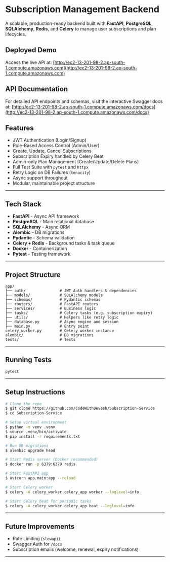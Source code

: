 # Subscription Management Backend

A scalable, production-ready backend built with **FastAPI**, **PostgreSQL**,
**SQLAlchemy**, **Redis**, and **Celery** to manage user subscriptions and plan
lifecycles.

## Deployed Demo

Access the live API at:
[http://ec2-13-201-98-2.ap-south-1.compute.amazonaws.com](http://ec2-13-201-98-2.ap-south-1.compute.amazonaws.com)

## API Documentation

For detailed API endpoints and schemas, visit the interactive Swagger docs at:
[http://ec2-13-201-98-2.ap-south-1.compute.amazonaws.com/docs](http://ec2-13-201-98-2.ap-south-1.compute.amazonaws.com/docs)

## Features

-   JWT Authentication (Login/Signup)
-   Role-Based Access Control (Admin/User)
-   Create, Update, Cancel Subscriptions
-   Subscription Expiry handled by Celery Beat
-   Admin-only Plan Management (Create/Update/Delete Plans)
-   Full Test Suite with `pytest` and `httpx`
-   Retry Logic on DB Failures (`tenacity`)
-   Async support throughout
-   Modular, maintainable project structure

---

## Tech Stack

-   **FastAPI** - Async API framework
-   **PostgreSQL** - Main relational database
-   **SQLAlchemy** - Async ORM
-   **Alembic** - DB migrations
-   **Pydantic** - Schema validation
-   **Celery + Redis** - Background tasks & task queue
-   **Docker** - Containerization
-   **Pytest** - Testing framework

---

## Project Structure

```
app/
├── auth/               # JWT Auth handlers & dependencies
├── models/             # SQLAlchemy models
├── schemas/            # Pydantic schemas
├── routers/            # FastAPI routers
├── services/           # Business logic
├── tasks/              # Celery tasks (e.g. subscription expiry)
├── utils/              # Helpers like retry logic
├── database.py         # Async engine and session
├── main.py             # Entry point
celery_worker.py        # Celery worker instance
alembic/                # DB migrations
tests/                  # Tests
```

---

## Running Tests

```bash
pytest
```

---

## Setup Instructions

```bash
# Clone the repo
$ git clone https://github.com/CodeWithDevesh/Subscription-Service
$ cd Subscription-Service

# Setup virtual environment
$ python -m venv .venv
$ source .venv/bin/activate
$ pip install -r requirements.txt

# Run DB migrations
$ alembic upgrade head

# Start Redis server (Docker recommended)
$ docker run -p 6379:6379 redis

# Start FastAPI app
$ uvicorn app.main:app --reload

# Start Celery worker
$ celery -A celery_worker.celery_app worker --loglevel=info

# Start Celery beat for periodic tasks
$ celery -A celery_worker.celery_app beat --loglevel=info
```

---

## Future Improvements

-   Rate Limiting (`slowapi`)
-   Swagger Auth for `/docs`
-   Subscription emails (welcome, renewal, expiry notifications)

---
